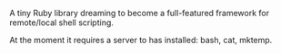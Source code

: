 A tiny Ruby library dreaming to become a full-featured framework for remote/local shell scripting.

At the moment it requires a server to has installed: bash, cat, mktemp.